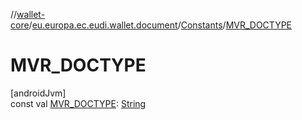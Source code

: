 //[wallet-core](../../../index.md)/[eu.europa.ec.eudi.wallet.document](../index.md)/[Constants](index.md)/[MVR_DOCTYPE](-m-v-r_-d-o-c-t-y-p-e.md)

# MVR_DOCTYPE

[androidJvm]\
const val [MVR_DOCTYPE](-m-v-r_-d-o-c-t-y-p-e.md): [String](https://kotlinlang.org/api/latest/jvm/stdlib/kotlin/-string/index.html)
